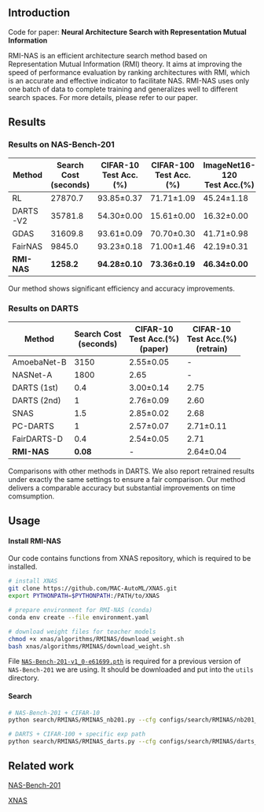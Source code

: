 ## Introduction

Code for paper: **Neural Architecture Search with Representation Mutual Information**

RMI-NAS is an efficient architecture search method based on Representation Mutual Information (RMI) theory. It aims at improving the speed of performance evaluation by ranking architectures with RMI, which is an accurate and effective indicator to facilitate NAS. RMI-NAS uses only one batch of data to complete training and generalizes well to different search spaces. For more details, please refer to our paper.

## Results

### Results on NAS-Bench-201

| Method      | Search Cost<br />(seconds) | CIFAR-10 <br />Test Acc.(%) | CIFAR-100 <br />Test Acc.(%) | ImageNet16-120 <br />Test Acc.(%) |
| ----------- | -------------------------- | --------------------------- | ---------------------------- | --------------------------------- |
| RL          | 27870.7                    | 93.85±0.37                  | 71.71±1.09                   | 45.24±1.18                        |
| DARTS-V2    | 35781.8                    | 54.30±0.00                  | 15.61±0.00                   | 16.32±0.00                        |
| GDAS        | 31609.8                    | 93.61±0.09                  | 70.70±0.30                   | 41.71±0.98                        |
| FairNAS     | 9845.0                     | 93.23±0.18                  | 71.00±1.46                   | 42.19±0.31                        |
| **RMI-NAS** | **1258.2**                 | **94.28±0.10**              | **73.36±0.19**               | **46.34±0.00**                    |

Our method shows significant efficiency and accuracy improvements.

### Results on DARTS

| Method      | Search Cost<br />(seconds) | CIFAR-10 <br />Test Acc.(%)<br />(paper) | CIFAR-10 <br />Test Acc.(%)<br />(retrain) |
| ----------- | -------------------------- | ---------------------------------------- | ------------------------------------------ |
| AmoebaNet-B | 3150                       | 2.55±0.05                                | -                                          |
| NASNet-A    | 1800                       | 2.65                                     | -                                          |
| DARTS (1st) | 0.4                        | 3.00±0.14                                | 2.75                                       |
| DARTS (2nd) | 1                          | 2.76±0.09                                | 2.60                                       |
| SNAS        | 1.5                        | 2.85±0.02                                | 2.68                                       |
| PC-DARTS    | 1                          | 2.57±0.07                                | 2.71±0.11                                  |
| FairDARTS-D | 0.4                        | 2.54±0.05                                | 2.71                                       |
| **RMI-NAS** | **0.08**                   | -                                        | 2.64±0.04                                  |

Comparisons with other methods in DARTS. We also report retrained results under exactly the same settings to ensure a fair comparison. Our method delivers a comparable accuracy but substantial improvements on time comsumption.



## Usage

#### Install RMI-NAS

Our code contains functions from XNAS repository, which is required to be installed.

```bash
# install XNAS
git clone https://github.com/MAC-AutoML/XNAS.git
export PYTHONPATH=$PYTHONPATH:/PATH/to/XNAS

# prepare environment for RMI-NAS (conda)
conda env create --file environment.yaml

# download weight files for teacher models
chmod +x xnas/algorithms/RMINAS/download_weight.sh
bash xnas/algorithms/RMINAS/download_weight.sh
```

File [`NAS-Bench-201-v1_0-e61699.pth`](https://drive.google.com/open?id=1SKW0Cu0u8-gb18zDpaAGi0f74UdXeGKs) is required for a previous version of `NAS-Bench-201` we are using. It should be downloaded and put into the `utils` directory.

#### Search

```bash
# NAS-Bench-201 + CIFAR-10
python search/RMINAS/RMINAS_nb201.py --cfg configs/search/RMINAS/nb201_cifar10.yaml

# DARTS + CIFAR-100 + specific exp path
python search/RMINAS/RMINAS_darts.py --cfg configs/search/RMINAS/darts_cifar100.yaml OUT_DIR experiments/
```


## Related work

[NAS-Bench-201](https://github.com/D-X-Y/NAS-Bench-201)

[XNAS](https://github.com/MAC-AutoML/XNAS)